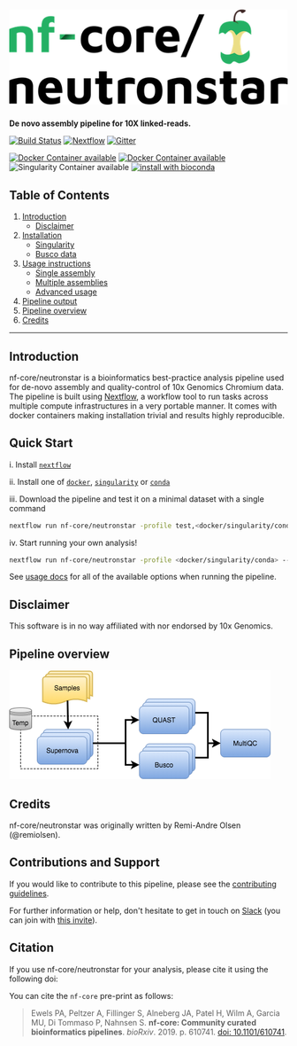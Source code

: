 # ![nfcore/neutronstar](docs/images/nfcore-neutronstar_logo.png)

**De novo assembly pipeline for 10X linked-reads.**

[![Build Status](https://travis-ci.org/remiolsen/nf-core-neutronstar.svg?branch=master)](https://travis-ci.org/remiolsen/nf-core-neutronstar)
[![Nextflow](https://img.shields.io/badge/nextflow-%E2%89%A519.04.0-brightgreen.svg)](https://www.nextflow.io/)
[![Gitter](https://img.shields.io/badge/gitter-%20join%20chat%20%E2%86%92-4fb99a.svg)](https://gitter.im/nf-core/Lobby)

[![Docker Container available](https://img.shields.io/docker/automated/nfcore/neutronstar.svg)](https://hub.docker.com/r/nfcore/neutronstar/)
[![Docker Container available](https://img.shields.io/docker/automated/remiolsen/supernova.svg)](https://hub.docker.com/r/remiolsen/supernova/)
![Singularity Container available](
https://img.shields.io/badge/singularity-available-7E4C74.svg)
[![install with bioconda](https://img.shields.io/badge/install%20with-bioconda-brightgreen.svg)](http://bioconda.github.io/)


## Table of Contents

1. [Introduction](README.md#introduction)
   * [Disclaimer](README.md#disclaimer)
2. [Installation](docs/installation.md)
   * [Singularity](docs/installation.md#singularity)
   * [Busco data](docs/installation.md#busco-data)
3. [Usage instructions](docs/usage.md)
   * [Single assembly](docs/usage.md#single-assembly)
   * [Multiple assemblies](docs/usage.md#multiple-assemblies)
   * [Advanced usage](docs/usage.md#advanced-usage)
4. [Pipeline output](docs/output.md)
5. [Pipeline overview](README.md#pipeline-overview)
6. [Credits](README.md#pipeline-overview)

---------


## Introduction

nf-core/neutronstar is a bioinformatics best-practice analysis pipeline used for de-novo assembly and quality-control of 10x Genomics Chromium data.
The pipeline is built using [Nextflow](https://www.nextflow.io), a workflow tool to run tasks across multiple compute infrastructures in a very portable manner. It comes with docker containers making installation trivial and results highly reproducible.

## Quick Start

i. Install [`nextflow`](https://nf-co.re/usage/installation)

ii. Install one of [`docker`](https://docs.docker.com/engine/installation/), [`singularity`](https://www.sylabs.io/guides/3.0/user-guide/) or [`conda`](https://conda.io/miniconda.html)

iii. Download the pipeline and test it on a minimal dataset with a single command

```bash
nextflow run nf-core/neutronstar -profile test,<docker/singularity/conda>
```

iv. Start running your own analysis!

```bash
nextflow run nf-core/neutronstar -profile <docker/singularity/conda> --id assembly_id --fastqs fastq_path --genomesize 1000000
```

See [usage docs](docs/usage.md) for all of the available options when running the pipeline.

## Disclaimer

This software is in no way affiliated with nor endorsed by 10x Genomics.


## Pipeline overview

![nf-core/neutronstar chart](docs/images/neutronstar_chart.png)


## Credits

nf-core/neutronstar was originally written by Remi-Andre Olsen (@remiolsen).

## Contributions and Support

If you would like to contribute to this pipeline, please see the [contributing guidelines](.github/CONTRIBUTING.md).

For further information or help, don't hesitate to get in touch on [Slack](https://nfcore.slack.com/channels/nf-core/neutronstar) (you can join with [this invite](https://nf-co.re/join/slack)).

## Citation

If you use nf-core/neutronstar for your analysis, please cite it using the following doi:

You can cite the `nf-core` pre-print as follows:

> Ewels PA, Peltzer A, Fillinger S, Alneberg JA, Patel H, Wilm A, Garcia MU, Di Tommaso P, Nahnsen S. **nf-core: Community curated bioinformatics pipelines**. *bioRxiv*. 2019. p. 610741. [doi: 10.1101/610741](https://www.biorxiv.org/content/10.1101/610741v1).
